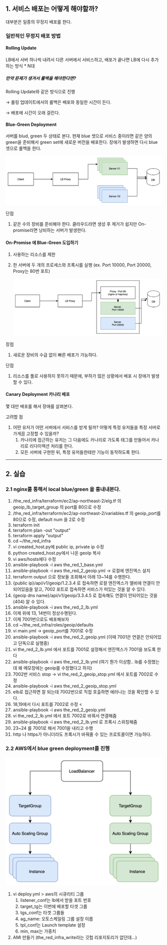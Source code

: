 ## 1. 서비스 배포는 어떻게 해야할까?

대부분은 일종의 무정지 배포를 한다.

### 일반적인 무정지 배포 방법

#### Rolling Update

LB에서 서버 하나씩 내려서 다른 서버에서 서비스하고, 배포가 끝나면 LB에 다시 추가하는 방식 * N대 

##### 만약 문제가 생겨서 롤백을 해야한다면? 

Rolling Update와 같은 방식으로 진행 

→ 롤링 업데이트에서의 롤백은 배포와 동일한 시간이 든다.

→ 배포에 시간이 오래 걸린다.

#### Blue-Green Deployment

서버를 blud, green 두 상태로 본다. 현재 blue 셋으로 서비스 중이라면 같은 양의 green을 준비해서 green set에 새로운 버전을 배포한다. 장애가 발생하면 다시 blue 셋으로 롤백을 한다.

![Untitled](https://github.com/goyanglee/study_redis/blob/main/Chapter%202.%20%EB%8C%80%EA%B7%9C%EB%AA%A8%20%EC%84%9C%EB%B9%84%EC%8A%A4%20%EC%84%A4%EA%B3%84%EB%A5%BC%20%EC%9C%84%ED%95%9C%20%EB%B0%B1%EC%97%94%EB%93%9C%20%EC%97%90%EC%84%BC%EC%85%9C/image/2_10_1.png)

단점

1. 같은 수의 장비를 준비해야 한다. 클라우드라면 생성 후 제거가 쉽지만 On-promise라면 낭비하는 서버가 발생한다.

#### On-Promise 에 Blue-Green 도입하기 

1. 사용하는 리소스를 제한 
2. 한 서버에 두 개의 프로세스와 프록시를 실행 (ex. Port 10000, Port 20000, Proxy는 80번 포트)
    
    ![Untitled](https://github.com/goyanglee/study_redis/blob/main/Chapter%202.%20%EB%8C%80%EA%B7%9C%EB%AA%A8%20%EC%84%9C%EB%B9%84%EC%8A%A4%20%EC%84%A4%EA%B3%84%EB%A5%BC%20%EC%9C%84%ED%95%9C%20%EB%B0%B1%EC%97%94%EB%93%9C%20%EC%97%90%EC%84%BC%EC%85%9C/image/2_10_2.png)
    

장점

1. 새로운 장비의 수급 없이 빠른 배포가 가능하다.

단점

1. 리소스를 풀로 사용하지 못하기 때문에, 부하가 많은 상황에서 배포 시 장애가 발생할 수 있다.

#### Canary Deployment 카나리 배포 

몇 대만 배포를 해서 장애를 살펴본다.

고려할 점

1. 어떤 유저가 어떤 서버에서 서비스를 받게 될까? 어떻게 특정 유저들을 특정 서버로 가게끔 고정할 수 있을까?
    1. 카나리에 접근하는 유저는 그 다음에도 카나리로 가도록 태그를 만들어서 카나리로 리다이렉션 처리를 한다.
    2. 모든 서버에 구현한 뒤, 특정 유저들한테만 기능이 동작하도록 한다.

---

## 2. 실습

### 2.1 nginx를 통해서 local blue/green 을 흉내내본다.

1. /the_red_infra/terraform/ec2/ap-northeast-2/elg.tf 의 geoip_lb_target_group 의 port를 80으로 수정 
2. /the_red_infra/terraform/ec2/ap-northeast-2/variables.tf 의 geoip_port를 80으로 수정, default num 을 2로 수정 
3. terraform init
4. terraform plan -out "output"
5. terraform apply "output"
6. cd ~/the_red_infra
7. vi created_host.py에 public ip, private ip 수정
8. python created_host.py에서 나온 geoIp 복사
9. vi aws/hosts에다 수정
10. ansible-playbook -i aws the_red_1_base.yml
11. ansible-playbook -i aws the_red_2_geoip.yml → 로컬에 엔진엑스 설치 
12. terraform output 으로 정보들 조회해서 아래 13~14를 수행한다.
13. {public ip}/api/v1/geoip/1.2.3.4 로 접속하면 로컬 엔진엑스가 엘비에 연결이 안되어있음을 알고, 7002 포트로 접속하면 서비스가 떠있는 것을 알 수 있다.
14. {geoip dns name}/api/v1/geoip/3.3.4.5 로 접속해도 연결이 안되어있는 것을(404) 알 수 있다.
15. ansible-playbook -i aws the_red_2_lb.yml
16. 이제 위에 13, 14번이 정상수행된다.
17. 이제 7001번으로도 배포해보자
18. cd ~/the_red_infra/roles/geoip/defaults 
19. vi main.yml → geoip_port를 7001로 수정 
20. ansible-playbook -i aws the_red_2_geoip.yml (이때 7001은 연결은 안되어있고 단독으로 실행중)
21. vi the_red_2_lb.yml 에서 포트를 7001로 설정해서 엔진엑스가 7001을 보도록 한다
22. ansible-playbook -i aws the_red_2_lb.yml (여기 뭔가 이상함.. lb를 수정했는데 왜 메모장에는 geoip를 수정했다고 하지)
23. 7002번 서비스 stop → vi the_red_2_geoip_stop.yml 에서 포트를 7002로 수정
24. ansible-playbook -i aws the_red_2_geoip_stop.yml
25. elb로 접근하면 잘 되는데 7002번으로 직접 호출하면 에러나는 것을 확인할 수 있다.
26. 18,19에서 다시 포트를 7002로 수정 <
27. ansible-playbook -i aws the_red_2_geoip.yml
28. vi the_red_2_lb.yml 에서 포트 7002로 바꿔서 연결해줌 
29. ansible-playbook -i aws the_red_2_lb.yml 로 프록시 스위칭해줌 
30. 23~24 를 7001로 해서 7001을 내리고 수행
31. http 나 https가 아니더라도 프록시가 바꿔줄 수 있는 프로토콜이면 가능하다. 

### 2.2 AWS에서 blue green deployment를 진행

![Untitled](https://github.com/goyanglee/study_redis/blob/main/Chapter%202.%20%EB%8C%80%EA%B7%9C%EB%AA%A8%20%EC%84%9C%EB%B9%84%EC%8A%A4%20%EC%84%A4%EA%B3%84%EB%A5%BC%20%EC%9C%84%ED%95%9C%20%EB%B0%B1%EC%97%94%EB%93%9C%20%EC%97%90%EC%84%BC%EC%85%9C/image/2_10_3.png)

1. vi deploy.yml > aws의 시큐리티 그룹 
    1. listener_conf는 lb에서 받을 포트 번호 
    2. target_tg는 이번에 배포할 타겟 그룹 
    3. tgs_conf는 타겟 그룹들
    4. ag_name: 오토스케일링 그룹 설정 이릅 
    5. tpl_conf는 Launch template 설정
    6. min, max는 가중치 
2. AMI 만들기 (the_red_infra_write라는 깃헙 리포지토리가 없던데...)

